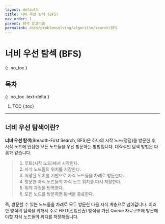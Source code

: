 ```yaml
---
layout: default
title: 너비 우선 탐색 (BFS)
nav_order: 1
parent: 탐색 알고리즘
permalink: docs/problemsolving/algorithm/search/BFS
---
```


# 너비 우선 탐섹 (BFS)
{: .no_toc }

## 목차
{: .no_toc .text-delta }

1. TOC
{:toc}

---

## 너비 우선 탐색이란?
**너비 우선 탐색**(Breadth-First Search, BFS)은 하나의 시작 노드(정점)를 방문한 후, 시작 노드에 인접한 모든 노드들을 우선 방문하는 방법입니다. 대략적인 탐색 방법은 다음과 같습니다.

> 1. 루트(시작 노드)에서 시작한다.
> 2. 자식 노드들의 위치를 저장한다.
> 3. 저장된 위치를 기반으로 자식 노드들을 차례로 방문한다.
> 4. 방문한 자식 노드들의 자식 노드 위치를 다시 저장한다.
> 5. 위의 과정을 반복한다.
> 6. 모든 노드를 방문하면 탐색을 종료한다.

즉, 방문할 수 있는 노드들을 차례로 모두 방문한 다음 자식 계층으로 넘어갑니다. 이러한 방식의 탐색을 위해서 주로 FIFO(선입선출) 방식을 가진 Queue 자료구조에 방문해야할 자식 노드들의 위치를 저장해둡니다.